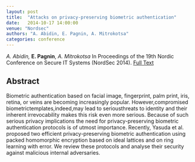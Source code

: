 ```yaml
---
layout: post
title:  "Attacks on privacy-preserving biometric authentication"
date:   2014-10-17 14:00:00
venue: "Nordsec"
authors: "A. Abidin, E. Pagnin, A. Mitrokotsa"
categories: conference
---
```


*A. Abidin,* **E. Pagnin**, *A. Mitrokotsa*
In Proceedings of the 19th Nordic Conference on Secure IT Systems (NordSec 2014).
[Full Text](https://link.springer.com/content/pdf/10.1007/978-3-319-11599-3.pdf#page=296)

## Abstract

Biometric authentication based on facial image, fingerprint,
palm print, iris, retina, or veins are becoming increasingly popular. 
However,compromised biometrictemplates,indeed,may lead to seriousthreats
to identity and their inherent irrevocability makes this risk even more
serious. Because of such serious privacy implications the need for
privacy-preserving  biometric  authentication  protocols is of utmost importance.
Recently, Yasuda et al. proposed two efficient privacy-preserving biometric authentication 
using packed homomorphic encryption based on ideal lattices and on ring learning with error. 
We review these protocols and analyse their security against malicious internal adversaries.
